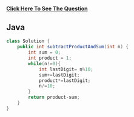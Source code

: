 #### [Click Here To See The Question](https://leetcode.com/problems/subtract-the-product-and-sum-of-digits-of-an-integer/)
 
## Java

```Java
class Solution {
    public int subtractProductAndSum(int n) {
        int sum = 0;
        int product = 1;
        while(n!=0){
            int lastDigit= n%10;
            sum+=lastDigit;
            product*=lastDigit;
            n/=10;
        }
        return product-sum;
    }
}
```
